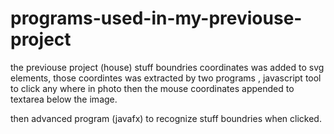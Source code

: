 # programs-used-in-my-previouse-project
the previouse project (house) stuff boundries coordinates was added to svg elements, those coordintes was extracted by two programs , javascript tool to click any where in photo then the mouse coordinates appended to textarea below the image.

then advanced program (javafx) to recognize stuff boundries when clicked.
